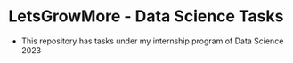 # LetsGrowMore - Data Science Tasks
* This repository has tasks under my internship program of Data Science 2023
